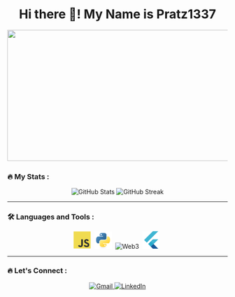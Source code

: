 <h1 align="center">Hi there 👋! My Name is Pratz1337</h1>
<div align="center">
  <img src="https://media.giphy.com/media/dWesBcTLavkZuG35MI/giphy.gif" width="600" height="300"/>
</div>


### :fire: My Stats :

<div align="center">
  <img src="https://github-readme-stats.vercel.app/api?username=pratz1337&show_icons=true&theme=dark" alt="GitHub Stats" />
  <img src="https://github-readme-streak-stats.herokuapp.com?user=pratz1337&theme=dark&date_format=M%20j%5B%2C%20Y%5D" alt="GitHub Streak" />
</div>

---

### :hammer_and_wrench: Languages and Tools :

<div align="center">
  <img src="https://github.com/devicons/devicon/blob/master/icons/javascript/javascript-original.svg" title="JavaScript" alt="JavaScript" width="40" height="40"/>&nbsp;
  <img src="https://github.com/devicons/devicon/blob/master/icons/python/python-original.svg" title="Python" alt="Python" width="40" height="40"/>&nbsp;
    <img src="https://user-images.githubusercontent.com/5018167/212202171-d66febd2-4ed8-4342-b2a5-59a2930833cb.png" title="Web3" alt="Web3" width="40" height="40"/>&nbsp;
    <img src="https://github.com/devicons/devicon/blob/master/icons/flutter/flutter-original.svg" title="Flutter" alt="Flutter" width="40" height="40"/>&nbsp;
</div>

---

### :fire: Let's Connect :

<div align="center">
  <a href="mailto:sayalprathmesh8@gmail.com" target="_blank">
    <img src="https://img.shields.io/badge/Gmail-D14836?style=for-the-badge&logo=gmail&logoColor=white" alt="Gmail"/>
  </a>
  <a href="https://www.linkedin.com/in/prathmesh-sayal/" target="_blank">
    <img src="https://img.shields.io/badge/LinkedIn-0077B5?style=for-the-badge&logo=linkedin&logoColor=white" alt="LinkedIn"/>
  </a>
</div>
